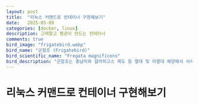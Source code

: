 ```yaml
---
layout: post
title:  "리눅스 커맨드로 컨테이너 구현해보기"
date:   2025-05-09
categories: [docker, linux]
description: 고래말고 펭귄이 만드는 컨테이너
comments: true
bird_image: "frigatebird.webp"
bird_name: "군함조 (Frigatebird)"
bird_scientific_name: "Fregata magnificens"
bird_description: "군함조는 중남미와 갈라파고스 제도 등 열대 및 아열대 해양에서 서식하는 대형 바닷새로, 수컷은 번식기 때 목에 있는 붉은 공기주머니(가슴주머니)를 부풀려 암컷을 유혹한다. 날개 길이가 최대 2.4m에 이르며, 탁월한 비행 능력을 바탕으로 해상에서 장시간 활공할 수 있다. 먹이를 직접 잡기도 하지만, 다른 새를 괴롭혀 먹이를 빼앗는 행동(약탈성 습성)으로도 유명하다."
---
```


<h1>리눅스 커맨드로 컨테이너 구현해보기</h1>  